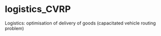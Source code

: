 # logistics_CVRP
Logistics: optimisation of delivery of goods (capacitated vehicle routing problem)

